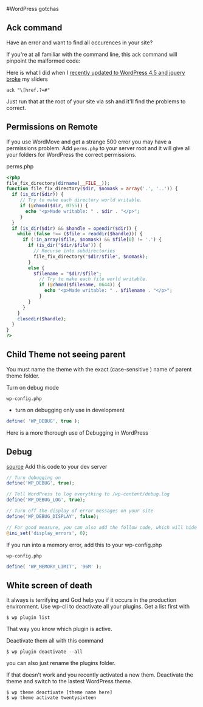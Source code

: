 #WordPress gotchas

## Ack command

Have an error and want to find all occurences in your site?

If you're at all familiar with the command line, this ack command will pinpoint the malformed code:

Here is what I did when I [recently updated to WordPress 4.5 and jquery broke](https://wordpress.org/support/topic/wp-45-and-jquery-syntax-error) my sliders

```
ack "\[href.?=#"
```

Just run that at the root of your site via ssh and it'll find the problems to correct.

## Permissions on Remote

If you use WordMove and get a strange 500 error you may have a permissions problem. Add `perms.php` to your server root and it will give all your folders for WordPress the correct permissions.

perms.php

```php
<?php
file_fix_directory(dirname(__FILE__));
function file_fix_directory($dir, $nomask = array('.', '..')) {
  if (is_dir($dir)) {
     // Try to make each directory world writable.
     if (@chmod($dir, 0755)) {
       echo "<p>Made writable: " . $dir . "</p>";
     }
  }
  if (is_dir($dir) && $handle = opendir($dir)) {
    while (false !== ($file = readdir($handle))) {
      if (!in_array($file, $nomask) && $file[0] != '.') {
        if (is_dir("$dir/$file")) {
          // Recurse into subdirectories
          file_fix_directory("$dir/$file", $nomask);
        }
        else {
          $filename = "$dir/$file";
            // Try to make each file world writable.
            if (@chmod($filename, 0644)) {
              echo "<p>Made writable: " . $filename . "</p>";
            }
        }
      }
    }
    closedir($handle);
  }
}
?>
```

## Child Theme not seeing parent
You must name the theme with the exact (case-sensitive ) name of parent theme folder.

Turn on debug mode

`wp-config.php`

* turn on debugging only use in development 

```php
define( 'WP_DEBUG', true );
```

Here is a more thorough use of Debugging in WordPress

## Debug
[source](https://premium.wpmudev.org/blog/debugging-wordpress-how-to-use-wp_debug/)
Add this code to your dev server
```php
// Turn debugging on
define('WP_DEBUG', true);

// Tell WordPress to log everything to /wp-content/debug.log
define('WP_DEBUG_LOG', true);

// Turn off the display of error messages on your site
define('WP_DEBUG_DISPLAY', false);

// For good measure, you can also add the follow code, which will hide errors from being displayed on-screen
@ini_set('display_errors', 0);
```

If you run into a memory error, add this to your wp-config.php

`wp-config.php`

```php
define( 'WP_MEMORY_LIMIT', '96M' );
```

## White screen of death
It always is terrifying and God help you if it occurs in the production environment.
Use wp-cli to deactivate all your plugins. Get a list first with

```
$ wp plugin list
```

That way you know which plugin is active.

Deactivate them all with this command

```
$ wp plugin deactivate --all
```

you can also just rename the plugins folder.

If that doesn't work and you recently activated a new them. Deactivate the theme and switch to the lastest WordPress theme.

```
$ wp theme deactivate [theme name here]
$ wp theme activate twentysixteen
```
